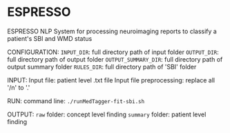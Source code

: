 # ESPRESSO

  ESPRESSO NLP System for processing neuroimaging reports to classify a patient's SBI and WMD status

  CONFIGURATION:
  `INPUT_DIR`: full directory path of input folder 
  `OUTPUT_DIR`: full directory path of output folder
  `OUTPUT_SUMMARY_DIR`: full directory path of output summary folder
  `RULES_DIR`: full directory path of 'SBI' folder

  INPUT:
  Input file: patient level .txt file
  Input file preprocessing: replace all '/n' to '.'

  RUN:
  command line:
  `./runMedTagger-fit-sbi.sh`

  OUTPUT:
  `raw` folder: concept level finding
  `summary` folder: patient level finding
